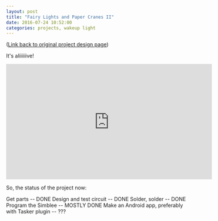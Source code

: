 ```yaml
---
layout: post
title: "Fairy Lights and Paper Cranes II"
date: 2016-07-24 10:52:00
categories: projects, wakeup light
---
```


([Link back to original project design page](/posts/wakeup-light-1))

It's aliiiiiive!

<iframe width="560" height="315" src="https://www.youtube.com/embed/Yjaj-nAhIn0" frameborder="0" allowfullscreen></iframe>

So, the status of the project now:

Get parts -- DONE
Design and test circuit -- DONE
Solder, solder -- DONE
Program the Simblee -- MOSTLY DONE
Make an Android app, preferably with Tasker plugin -- ???